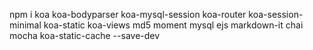 npm i koa koa-bodyparser koa-mysql-session koa-router koa-session-minimal koa-static koa-views md5 moment mysql ejs markdown-it chai mocha koa-static-cache --save-dev